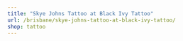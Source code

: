 ```yaml
---
title: "Skye Johns Tattoo at Black Ivy Tattoo"
url: /brisbane/skye-johns-tattoo-at-black-ivy-tattoo/
shop: tattoo
---
```

